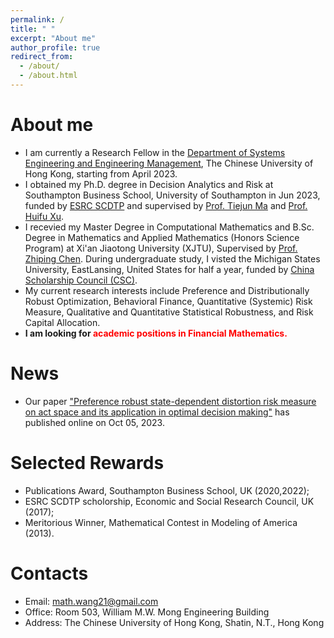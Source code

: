 ```yaml
---
permalink: /
title: " "
excerpt: "About me"
author_profile: true
redirect_from: 
  - /about/
  - /about.html
---
```



About me
======
- I am currently a Research Fellow in the [Department of Systems Engineering and Engineering Management](https://www.se.cuhk.edu.hk/), The Chinese University of Hong Kong, starting from April 2023.
- I obtained my Ph.D. degree in Decision Analytics and Risk at Southampton Business School, University of Southampton in Jun 2023, funded by [ESRC SCDTP](https://southcoastdtp.ac.uk/) and supervised by [Prof. Tiejun Ma](https://www.southampton.ac.uk/people/5x7tdj/doctor-tiejun-ma#about) and [Prof. Huifu Xu](https://www1.se.cuhk.edu.hk/~hfxu/index.html).
- I recevied my Master Degree in Computational Mathematics and B.Sc. Degree in Mathematics and Applied Mathematics (Honors Science Program) at Xi'an Jiaotong University (XJTU), Supervised by [Prof. Zhiping Chen](https://gr.xjtu.edu.cn/en/web/zpchencn). During undergraduate study, I visted the Michigan States University, EastLansing, United States for half a year, funded by [China Scholarship Council (CSC)](https://www.chinesescholarshipcouncil.com/). 
- My current research interests include Preference and Distributionally Robust Optimization, Behavioral Finance, Quantitative (Systemic) Risk Measure, Qualitative and Quantitative Statistical Robustness, and Risk Capital Allocation. 
- **I am looking for <font color="red">academic positions in Financial Mathematics.</font>**

News
======
- Our paper ["Preference robust state-dependent distortion risk measure on act space and its application in optimal decision making"](https://link.springer.com/article/10.1007/s10287-023-00475-x) has published online on Oct 05, 2023. 

Selected Rewards
======
- Publications Award, Southampton Business School, UK (2020,2022);
- ESRC SCDTP scholorship, Economic and Social Research Council, UK (2017);
- Meritorious Winner, Mathematical Contest in Modeling of America (2013). 

Contacts
======
- Email: math.wang21@gmail.com
- Office: Room 503, William M.W. Mong Engineering Building
- Address: The Chinese University of Hong Kong, Shatin, N.T., Hong Kong



